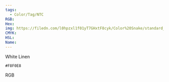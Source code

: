 ```yaml
---
tags:
  - Color/Tag/NTC
RGB:
Hex:
img: https://filedn.com/l0hpzxl1f01yT7GHxtF8cyk/Color%20Snake/standard_csv_to_svg/%23/F8F0E8.svg
CMYK:
HSL:
Name:
---
```

White Linen
```palette
#F8F0E8
```
RGB
